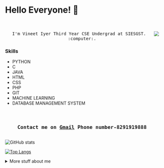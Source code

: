 # Hello Everyone! 👋

<p align="center">
  <br><br>
  <samp>
    <img align="right" src="https://media.giphy.com/media/USV0ym3bVWQJJmNu3N/giphy.gif">
I'm Vineet Iyer Third Year CSE Undergrad at SIESGST. <a href="http://www.siesgst.edu.in/" target="_blank"></a>  :computer:. 
  </samp>  
</p>

### Skills  
- PYTHON
- C
- JAVA
- HTML
- CSS
- PHP
- GIT
- MACHINE LEARNING 
- DATABASE MANAGEMENT SYSTEM


<h3 align="center">
  <samp>
  <br><br>Contact me on <a href="mailto:vineetanant@gmail.com">Gmail</a> 
   Phone number-8291919888
  </samp>
</h3>

```

```
![GitHub stats](https://github-readme-stats.vercel.app/api?username=Vineet2000-dotcom&show_icons=true&color=purple&theme=gotham) 

[![Top Langs](https://github-readme-stats.vercel.app/api/top-langs/?username=Vineet2000-dotcom&layout=compact&theme=gotham&card_width=445)](https://github.com/Vineet2000-dotcom/github-readme-stats)

<details>
<summary>
  More stuff about me
</summary>

## 📢 Competitive Programming Handles
<p align="left">
    <a href="https://www.codechef.com/users/vineetiyer19">
    <img src="https://cp-logo.vercel.app/codechef/vineetiyer19" alt="codechef" style="vertical-align:top; margin:35px">
  </a>&nbsp;&nbsp;&nbsp;
  
  <a href="https://codeforces.com/profile/akshar09">
    <img src="https://run.kaist.ac.kr/badges/codeforces/vineetanant" alt="codeforces" style="vertical-align:top; margin:35px">
  </a>&nbsp;&nbsp;&nbsp;

  <a href="https://www.hackerrank.com/vineetiyer306">
   
  </a>&nbsp;&nbsp;&nbsp;
</p>

</details>
